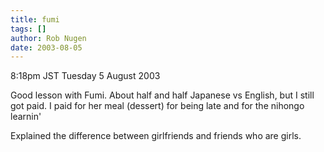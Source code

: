 ```yaml
---
title: fumi
tags: []
author: Rob Nugen
date: 2003-08-05
---
```


<p class=date>8:18pm JST Tuesday 5 August 2003</p>

<p>Good lesson with Fumi.  About half and half Japanese vs English,
but I still got paid.  I paid for her meal (dessert) for being late
and for the nihongo learnin'</p>

<p>Explained the difference between girlfriends and friends who are
girls.</p>
